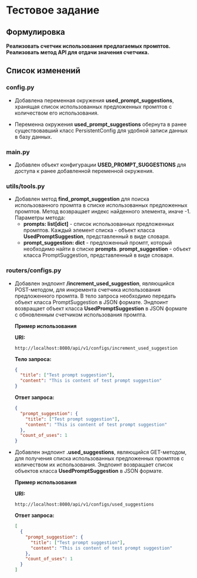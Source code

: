 # Тестовое задание

## Формулировка

**Реализовать счетчик использования предлагаемых промптов. Реализовать метод API для отдачи значения счетчика.**

## Список изменений

### config.py

- Добавлена переменная окружения **used_prompt_suggestions**, хранящая список использованных предложенных промптов с количеством его использования.

- Переменна окружения **used_prompt_suggestions** обернута в ранее существовавший класс PersistentConfig для удобной записи данных в базу данных.

### main.py

- Добавлен объект конфигурации **USED_PROMPT_SUGGESTIONS** для доступа к ранее добавленной переменной окружения.

### utils/tools.py

- Добавлен метод **find_prompt_suggestion** для поиска использованного промпта в списке использованных предложенных промптов. Метод возвращает индекс найденного элемента, иначе -1. Параметры метода:
  - **prompts: list[dict]** - список использованных предложенных промптов. Каждый элемент списка - объект класса **UsedPromptSuggestion**, представленный в виде словаря.
  - **prompt_suggestion: dict** - предложенный промпт, который необходимо найти в списке **prompts**. **prompt_suggestion** - объект класса PromptSuggestion, представленный в виде словаря.

### routers/configs.py

- Добавлен эндпоинт **/increment_used_suggestion**, являющийся POST-методом, для инкремента счетчика использования предложенного промпта. В тело запроса необходимо передать объект класса PromptSuggestion в JSON формате. Эндпоинт возвращает объект класса **UsedPromptSuggestion** в JSON формате с обновленным счетчиком использования промпта.

  **Пример использования**

  **URI:**

    ```URI
    http://localhost:8080/api/v1/configs/increment_used_suggestion
    ```

  **Тело запроса:**

  ```JSON
  {
    "title": ["Test prompt suggestion"],
    "content": "This is content of test prompt suggestion"
  }
  ```

  **Ответ запроса:**

  ```JSON
  {
    "prompt_suggestion": {
      "title": ["Test prompt suggestion"],
      "content": "This is content of test prompt suggestion"
    },
    "count_of_uses": 1
  }
  ```

- Добавлен эндпоинт **.used_suggestions**, являющийся GET-методом, для получения списка использованных предложенных промптов с количеством их использования. Эндпоинт возвращает список объектов класса **UsedPromptSuggestion** в JSON формате.

  **Пример использования**

  **URI:**

  ```URI
  http://localhost:8080/api/v1/configs/used_suggestions
  ```

  **Ответ запроса:**

  ```JSON
  [
    {
      "prompt_suggestion": {
        "title": ["Test prompt suggestion"],
        "content": "This is content of test prompt suggestion"
      },
      "count_of_uses": 1
    }
  ]
  ```

